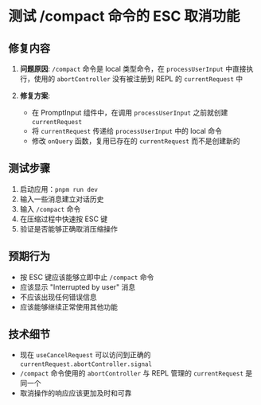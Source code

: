 # 测试 /compact 命令的 ESC 取消功能

## 修复内容

1. **问题原因**: `/compact` 命令是 local 类型命令，在 `processUserInput` 中直接执行，使用的 `abortController` 没有被注册到 REPL 的 `currentRequest` 中

2. **修复方案**: 
   - 在 PromptInput 组件中，在调用 `processUserInput` 之前就创建 `currentRequest` 
   - 将 `currentRequest` 传递给 `processUserInput` 中的 local 命令
   - 修改 `onQuery` 函数，复用已存在的 `currentRequest` 而不是创建新的

## 测试步骤

1. 启动应用：`pnpm run dev`
2. 输入一些消息建立对话历史
3. 输入 `/compact` 命令
4. 在压缩过程中快速按 ESC 键
5. 验证是否能够正确取消压缩操作

## 预期行为

- 按 ESC 键应该能够立即中止 `/compact` 命令
- 应该显示 "Interrupted by user" 消息
- 不应该出现任何错误信息
- 应该能够继续正常使用其他功能

## 技术细节

- 现在 `useCancelRequest` 可以访问到正确的 `currentRequest.abortController.signal`
- `/compact` 命令使用的 `abortController` 与 REPL 管理的 `currentRequest` 是同一个
- 取消操作的响应应该更加及时和可靠